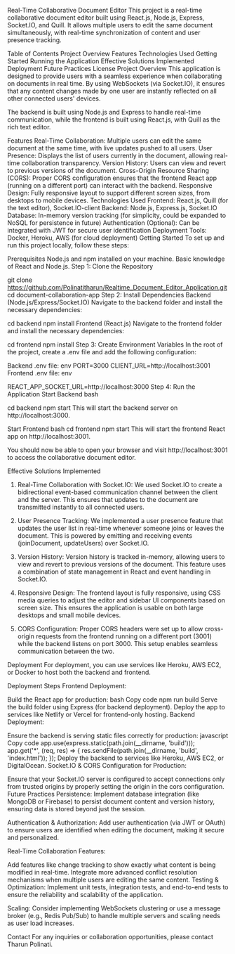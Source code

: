 Real-Time Collaborative Document Editor
This project is a real-time collaborative document editor built using React.js, Node.js, Express, Socket.IO, and Quill. It allows multiple users to edit the same document simultaneously, with real-time synchronization of content and user presence tracking.

Table of Contents
Project Overview
Features
Technologies Used
Getting Started
Running the Application
Effective Solutions Implemented
Deployment
Future Practices
License
Project Overview
This application is designed to provide users with a seamless experience when collaborating on documents in real time. By using WebSockets (via Socket.IO), it ensures that any content changes made by one user are instantly reflected on all other connected users' devices.

The backend is built using Node.js and Express to handle real-time communication, while the frontend is built using React.js, with Quill as the rich text editor.

Features
Real-Time Collaboration: Multiple users can edit the same document at the same time, with live updates pushed to all users.
User Presence: Displays the list of users currently in the document, allowing real-time collaboration transparency.
Version History: Users can view and revert to previous versions of the document.
Cross-Origin Resource Sharing (CORS): Proper CORS configuration ensures that the frontend React app (running on a different port) can interact with the backend.
Responsive Design: Fully responsive layout to support different screen sizes, from desktops to mobile devices.
Technologies Used
Frontend: React.js, Quill (for the text editor), Socket.IO-client
Backend: Node.js, Express.js, Socket.IO
Database: In-memory version tracking (for simplicity, could be expanded to NoSQL for persistence in future)
Authentication (Optional): Can be integrated with JWT for secure user identification
Deployment Tools: Docker, Heroku, AWS (for cloud deployment)
Getting Started
To set up and run this project locally, follow these steps:

Prerequisites
Node.js and npm installed on your machine.
Basic knowledge of React and Node.js.
Step 1: Clone the Repository

git clone https://github.com/Polinatitharun/Realtime_Document_Editor_Application.git
cd document-collaboration-app
Step 2: Install Dependencies
Backend (Node.js/Express/Socket.IO)
Navigate to the backend folder and install the necessary dependencies:


cd backend
npm install
Frontend (React.js)
Navigate to the frontend folder and install the necessary dependencies:

cd frontend
npm install
Step 3: Create Environment Variables
In the root of the project, create a .env file and add the following configuration:

Backend .env file:
env
PORT=3000
CLIENT_URL=http://localhost:3001
Frontend .env file:
env

REACT_APP_SOCKET_URL=http://localhost:3000
Step 4: Run the Application
Start Backend
bash

cd backend
npm start
This will start the backend server on http://localhost:3000.

Start Frontend
bash
cd frontend
npm start
This will start the frontend React app on http://localhost:3001.

You should now be able to open your browser and visit http://localhost:3001 to access the collaborative document editor.

Effective Solutions Implemented
1. Real-Time Collaboration with Socket.IO:
We used Socket.IO to create a bidirectional event-based communication channel between the client and the server. This ensures that updates to the document are transmitted instantly to all connected users.

2. User Presence Tracking:
We implemented a user presence feature that updates the user list in real-time whenever someone joins or leaves the document. This is powered by emitting and receiving events (joinDocument, updateUsers) over Socket.IO.

3. Version History:
Version history is tracked in-memory, allowing users to view and revert to previous versions of the document. This feature uses a combination of state management in React and event handling in Socket.IO.

4. Responsive Design:
The frontend layout is fully responsive, using CSS media queries to adjust the editor and sidebar UI components based on screen size. This ensures the application is usable on both large desktops and small mobile devices.

5. CORS Configuration:
Proper CORS headers were set up to allow cross-origin requests from the frontend running on a different port (3001) while the backend listens on port 3000. This setup enables seamless communication between the two.

Deployment
For deployment, you can use services like Heroku, AWS EC2, or Docker to host both the backend and frontend.

Deployment Steps
Frontend Deployment:

Build the React app for production:
bash
Copy code
npm run build
Serve the build folder using Express (for backend deployment).
Deploy the app to services like Netlify or Vercel for frontend-only hosting.
Backend Deployment:

Ensure the backend is serving static files correctly for production:
javascript
Copy code
app.use(express.static(path.join(__dirname, 'build')));
app.get('*', (req, res) => {
  res.sendFile(path.join(__dirname, 'build', 'index.html'));
});
Deploy the backend to services like Heroku, AWS EC2, or DigitalOcean.
Socket.IO & CORS Configuration for Production:

Ensure that your Socket.IO server is configured to accept connections only from trusted origins by properly setting the origin in the cors configuration.
Future Practices
Persistence: Implement database integration (like MongoDB or Firebase) to persist document content and version history, ensuring data is stored beyond just the session.

Authentication & Authorization: Add user authentication (via JWT or OAuth) to ensure users are identified when editing the document, making it secure and personalized.

Real-Time Collaboration Features:

Add features like change tracking to show exactly what content is being modified in real-time.
Integrate more advanced conflict resolution mechanisms when multiple users are editing the same content.
Testing & Optimization: Implement unit tests, integration tests, and end-to-end tests to ensure the reliability and scalability of the application.

Scaling: Consider implementing WebSockets clustering or use a message broker (e.g., Redis Pub/Sub) to handle multiple servers and scaling needs as user load increases.



Contact
For any inquiries or collaboration opportunities, please contact Tharun Polinati.